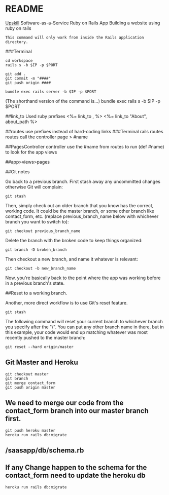# README

[Upskill](http://upskillcourses.com) Software-as-a-Service Ruby on Rails App
Building a website using ruby on rails

    This command will only work from inside the Rails application directory.

###Terminal

    cd workspace
    rails s -b $IP -p $PORT
    
    git add .
    git commit -m "####"
    git push origin ####

    bundle exec rails server -b $IP -p $PORT
(The shorthand version of the command is...)
    bundle exec rails s -b $IP -p $PORT


##link_to Used ruby prefixes <%= link_to , %>
    <%= link_to "About", about_path %>

##routes
use prefixes instead of hard-coding links
    ###Terminal
    rails routes
routes call the controller page >  #name

##PagesController
controller use the #name from routes to run (def #name) to look for the app views

##app>views>pages


##Git notes

Go back to a previous branch.
First stash away any uncommitted changes otherwise Git will complain:

    git stash

Then, simply check out an older branch that you know has the correct, working code. It could be the master branch, or some other branch like contact_form, etc. (replace previous_branch_name below with whichever branch you want to switch to):

    git checkout previous_branch_name

Delete the branch with the broken code to keep things organized:

    git branch -D broken_branch

Then checkout a new branch, and name it whatever is relevant:

    git checkout -b new_branch_name

Now, you're basically back to the point where the app was working before in a previous branch's state.

##Reset to a working branch.

Another, more direct workflow is to use Git's reset feature.

    git stash

The following command will reset your current branch to whichever branch you specify after the "/". You can put any other branch name in there, but in this example, your code would end up matching whatever was most recently pushed to the master branch:

    git reset --hard origin/master
    
## Git Master and Heroku

    git checkout master
    git branch
    git merge contact_form
    git push origin master
    
## We need to merge our code from the contact_form branch into our master branch first.    
    git push heroku master
    heroku run rails db:migrate
## /saasapp/db/schema.rb
## If any Change happen to the schema for the contact_form need to update the heroku db
    heroku run rails db:migrate
